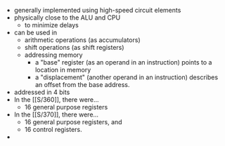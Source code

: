 - generally implemented using high-speed circuit elements
- physically close to the ALU and CPU
	- to minimize delays
- can be used in
	- arithmetic operations (as accumulators)
	- shift operations (as shift registers)
	- addressing memory
		- a "base" register (as an operand in an instruction) points to a location in memory
		- a "displacement" (another operand in an instruction) describes an offset from the base address.
- addressed in 4 bits
- In the [[S/360]], there were...
	- 16 general purpose registers
- In the [[S/370]], there were...
	- 16 general purpose registers, and
	- 16 control registers.
-